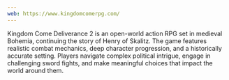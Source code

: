 ```yaml
---
web: https://www.kingdomcomerpg.com/
---
```

Kingdom Come Deliverance 2 is an open-world action RPG set in medieval Bohemia, continuing the story of Henry of Skalitz. The game features realistic combat mechanics, deep character progression, and a historically accurate setting. Players navigate complex political intrigue, engage in challenging sword fights, and make meaningful choices that impact the world around them.
